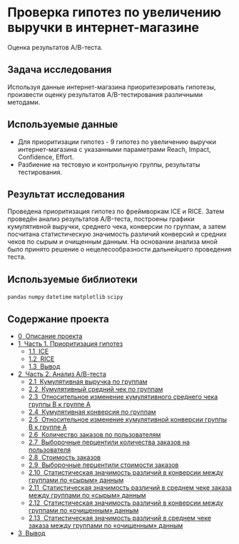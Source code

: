 # Проверка гипотез по увеличению выручки в интернет-магазине
Оценка результатов А/В-теста. 

## Задача исследования 
Используя данные интернет-магазина приоритезировать гипотезы, произвести оценку результатов A/B-тестирования различными методами.

## Используемые данные
+ Для приоритизации гипотез - 9 гипотез по увеличению выручки интернет-магазина с указанными параметрами Reach, Impact, Confidence, Effort.
+ Разбиение на тестовую и контрольную группы, результаты тестирования.
## Результат исследования
Проведена приоритизация гипотез по фреймворкам ICE и RICE. Затем проведён анализ результатов A/B-теста, построены графики кумулятивной выручки, среднего чека, конверсии по группам, а затем посчитана статистическую значимость различий конверсий и средних чеков по сырым и очищенным данным. На основании анализа мной было принято решение о нецелесообразности дальнейшего проведения теста.
## Используемые библиотеки
`pandas` `numpy` `datetime` `matplotlib` `scipy`
## Содержание проекта
<div class="toc"><ul class="toc-item"><li><span><a href="#Описание-проекта" data-toc-modified-id="Описание-проекта-0"><span class="toc-item-num">0&nbsp;&nbsp;</span>Описание проекта</a></span></li><li><span><a href="#Часть-1.-Приоритизация-гипотез" data-toc-modified-id="Часть-1.-Приоритизация-гипотез-1"><span class="toc-item-num">1&nbsp;&nbsp;</span>Часть 1. Приоритизация гипотез</a></span><ul class="toc-item"><li><span><a href="#ICE" data-toc-modified-id="ICE-1.1"><span class="toc-item-num">1.1&nbsp;&nbsp;</span>ICE</a></span></li><li><span><a href="#RICE" data-toc-modified-id="RICE-1.2"><span class="toc-item-num">1.2&nbsp;&nbsp;</span>RICE</a></span></li><li><span><a href="#Вывод" data-toc-modified-id="Вывод-1.3"><span class="toc-item-num">1.3&nbsp;&nbsp;</span>Вывод</a></span></li></ul></li><li><span><a href="#Часть-2.-Анализ-А/В-теста" data-toc-modified-id="Часть-2.-Анализ-А/В-теста-2"><span class="toc-item-num">2&nbsp;&nbsp;</span>Часть 2. Анализ А/В-теста</a></span><ul class="toc-item"><li><span><a href="#Кумулятивная-выручка-по-группам" data-toc-modified-id="Кумулятивная-выручка-по-группам-2.1"><span class="toc-item-num">2.1&nbsp;&nbsp;</span>Кумулятивная выручка по группам</a></span></li><li><span><a href="#Кумулятивный-средний-чек-по-группам" data-toc-modified-id="Кумулятивный-средний-чек-по-группам-2.2"><span class="toc-item-num">2.2&nbsp;&nbsp;</span>Кумулятивный средний чек по группам</a></span></li><li><span><a href="#Относительное-изменение-кумулятивного-среднего-чека-группы-B-к-группе-A" data-toc-modified-id="Относительное-изменение-кумулятивного-среднего-чека-группы-B-к-группе-A-2.3"><span class="toc-item-num">2.3&nbsp;&nbsp;</span>Относительное изменение кумулятивного среднего чека группы B к группе A</a></span></li><li><span><a href="#Кумулятивная-конверсия-по-группам" data-toc-modified-id="Кумулятивная-конверсия-по-группам-2.4"><span class="toc-item-num">2.4&nbsp;&nbsp;</span>Кумулятивная конверсия по группам</a></span></li><li><span><a href="#Относительное-изменение-кумулятивной-конверсии-группы-B-к-группе-A" data-toc-modified-id="Относительное-изменение-кумулятивной-конверсии-группы-B-к-группе-A-2.5"><span class="toc-item-num">2.5&nbsp;&nbsp;</span>Относительное изменение кумулятивной конверсии группы B к группе A</a></span></li><li><span><a href="#Количество-заказов-по-пользователям" data-toc-modified-id="Количество-заказов-по-пользователям-2.6"><span class="toc-item-num">2.6&nbsp;&nbsp;</span>Количество заказов по пользователям</a></span></li><li><span><a href="#Выборочные-перцентили-количества-заказов-на-пользователя" data-toc-modified-id="Выборочные-перцентили-количества-заказов-на-пользователя-2.7"><span class="toc-item-num">2.7&nbsp;&nbsp;</span>Выборочные перцентили количества заказов на пользователя</a></span></li><li><span><a href="#Стоимость-заказов" data-toc-modified-id="Стоимость-заказов-2.8"><span class="toc-item-num">2.8&nbsp;&nbsp;</span>Стоимость заказов</a></span></li><li><span><a href="#Выборочные-перцентили-стоимости-заказов" data-toc-modified-id="Выборочные-перцентили-стоимости-заказов-2.9"><span class="toc-item-num">2.9&nbsp;&nbsp;</span>Выборочные перцентили стоимости заказов</a></span></li><li><span><a href="#Статистическая-значимость-различий-в-конверсии-между-группами-по-«сырым»-данным" data-toc-modified-id="Статистическая-значимость-различий-в-конверсии-между-группами-по-«сырым»-данным-2.10"><span class="toc-item-num">2.10&nbsp;&nbsp;</span>Статистическая значимость различий в конверсии между группами по «сырым» данным</a></span></li><li><span><a href="#Cтатистическая-значимость-различий-в-среднем-чеке-заказа-между-группами-по-«сырым»-данным" data-toc-modified-id="Cтатистическая-значимость-различий-в-среднем-чеке-заказа-между-группами-по-«сырым»-данным-2.11"><span class="toc-item-num">2.11&nbsp;&nbsp;</span>Cтатистическая значимость различий в среднем чеке заказа между группами по «сырым» данным</a></span></li><li><span><a href="#Cтатистическая-значимость-различий-в-конверсии-между-группами-по-«очищенным»-данным" data-toc-modified-id="Cтатистическая-значимость-различий-в-конверсии-между-группами-по-«очищенным»-данным-2.12"><span class="toc-item-num">2.12&nbsp;&nbsp;</span>Cтатистическая значимость различий в конверсии между группами по «очищенным» данным</a></span></li><li><span><a href="#Статистическая-значимость-различий-в-среднем-чеке-заказа-между-группами-по-«очищенным»-данным" data-toc-modified-id="Статистическая-значимость-различий-в-среднем-чеке-заказа-между-группами-по-«очищенным»-данным-2.13"><span class="toc-item-num">2.13&nbsp;&nbsp;</span>Статистическая значимость различий в среднем чеке заказа между группами по «очищенным» данным</a></span></li></ul></li><li><span><a href="#Вывод" data-toc-modified-id="Вывод-3"><span class="toc-item-num">3&nbsp;&nbsp;</span>Вывод</a></span></li></ul></div>
